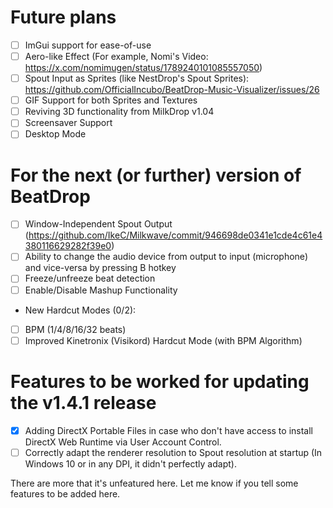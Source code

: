 # Future plans
- [ ] ImGui support for ease-of-use
- [ ] Aero-like Effect (For example, Nomi's Video: <https://x.com/nomimugen/status/1789240101085557050>)
- [ ] Spout Input as Sprites (like NestDrop's Spout Sprites): <https://github.com/OfficialIncubo/BeatDrop-Music-Visualizer/issues/26>
- [ ] GIF Support for both Sprites and Textures
- [ ] Reviving 3D functionality from MilkDrop v1.04
- [ ] Screensaver Support
- [ ] Desktop Mode

# For the next (or further) version of BeatDrop
- [ ] Window-Independent Spout Output (<https://github.com/IkeC/Milkwave/commit/946698de0341e1cde4c61e4380116629282f39e0>)
- [ ] Ability to change the audio device from output to input (microphone) and vice-versa by pressing B hotkey
- [ ] Freeze/unfreeze beat detection
- [ ] Enable/Disable Mashup Functionality
- New Hardcut Modes (0/2):
- [ ] BPM (1/4/8/16/32 beats)
- [ ] Improved Kinetronix (Visikord) Hardcut Mode (with BPM Algorithm)

# Features to be worked for updating the v1.4.1 release
- [x] Adding DirectX Portable Files in case who don't have access to install DirectX Web Runtime via User Account Control.
- [ ] Correctly adapt the renderer resolution to Spout resolution at startup (In Windows 10 or in any DPI, it didn't perfectly adapt).

There are more that it's unfeatured here. Let me know if you tell some features to be added here.
